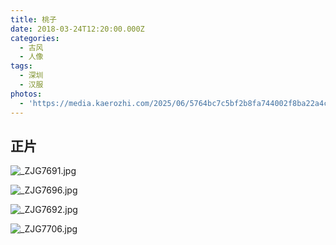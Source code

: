 ```yaml
---
title: 桃子
date: 2018-03-24T12:20:00.000Z
categories:
  - 古风
  - 人像
tags:
  - 深圳
  - 汉服
photos:
  - 'https://media.kaerozhi.com/2025/06/5764bc7c5bf2b8fa744002f8ba22a4c2.jpg'
---
```


## 正片

![_ZJG7691.jpg](https://media.kaerozhi.com/2025/06/8a4571d0060ad520eb30c9e7f9d7fe44.jpg)

![_ZJG7696.jpg](https://media.kaerozhi.com/2025/06/5764bc7c5bf2b8fa744002f8ba22a4c2.jpg)

![_ZJG7692.jpg](https://media.kaerozhi.com/2025/06/3a1c4827f942b2c614ad83c1d69ee40d.jpg)

![_ZJG7706.jpg](https://media.kaerozhi.com/2025/06/30b463b9536ccafbc9585ca1338dfdd7.jpg)
